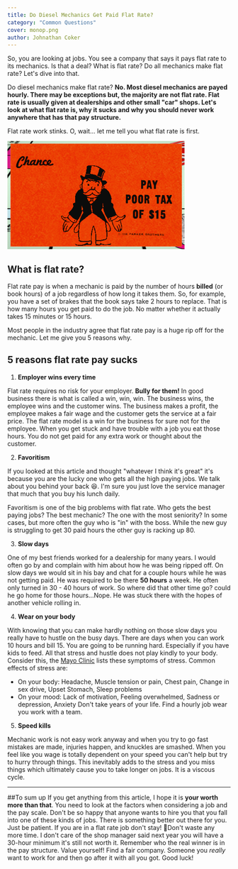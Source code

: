 ```yaml
---
title: Do Diesel Mechanics Get Paid Flat Rate?
category: "Common Questions"
cover: monop.png
author: Johnathan Coker
---
```


So, you are looking at jobs. You see a company that says it pays flat rate to its mechanics. Is that a deal? What is flat rate? Do all mechanics make flat rate? Let's dive into that.

Do diesel mechanics make flat rate? **No. Most diesel mechanics are payed hourly. There may be exceptions but, the majority are not flat rate. Flat rate is usually given at dealerships and other small "car" shops. Let's look at what flat rate is, why it sucks and why you should never work anywhere that has that pay structure.**

Flat rate work stinks. O, wait... let me tell you what flat rate is first. 

![test](./monop.png)

## What is flat rate?

Flat rate pay is when a mechanic is paid by the number of hours **billed** (or book hours) of a job regardless of how long it takes them. So, for example, you have a set of brakes that the book says take 2 hours to replace. That is how many hours you get paid to do the job. No matter whether it actually takes 15 minutes or 15 hours. 

Most people in the industry agree that flat rate pay is a huge rip off for the mechanic. Let me give you 5 reasons why. 



## 5 reasons flat rate pay sucks

1. **Employer wins every time**

Flat rate requires no risk for your employer. **Bully for them!** In good business there is what is called a win, win, win. The business wins, the employee wins and the customer wins. The business makes a profit, the employee makes a fair wage and the customer gets the service at a fair price. The flat rate model is a win for the business for sure not for the employee. When you get stuck and have trouble with a job you eat those hours. You do not get paid for any extra work or thought about the customer. 

2. **Favoritism**

If you looked at this article and thought "whatever I think it's great" it's because you are the lucky one who gets all the high paying jobs. We talk about you behind your back 😆. I'm sure you just love the service manager that much that you buy his lunch daily. 

Favoritism is one of the big problems with flat rate. Who gets the best paying jobs? The best mechanic? The one with the most seniority? In some cases, but more often the guy who is "in" with the boss. While the new guy is struggling to get 30 paid hours the other guy is racking up 80.

3. **Slow days**

One of my best friends worked for a dealership for many years. I would often go by and complain with him about how he was being ripped off. On slow days we would sit in his bay and chat for a couple hours while he was not getting paid. He was required to be there **50 hours** a week. He often only turned in 30 - 40 hours of work. So where did that other time go? could he go home for those hours...Nope. He was stuck there with the hopes of another vehicle rolling in. 

4. **Wear on your body**

With knowing that you can make hardly nothing on those slow days you really have to hustle on the busy days. There are days when you can work 10 hours and bill 15. You are going to be running hard. Especially if you have kids to feed. All that stress and hustle does not play kindly to your body. Consider this, the [Mayo Clinic](https://www.mayoclinic.org/healthy-lifestyle/stress-management/in-depth/stress-symptoms/art-20050987) lists these symptoms of stress. Common effects of stress are: 
- On your body: Headache, Muscle tension or pain, Chest pain, Change in sex drive, Upset Stomach, Sleep problems	
- On your mood: Lack of motivation, Feeling overwhelmed, Sadness or depression, Anxiety	
Don't take years of your life. Find a hourly job wear you work with a team. 


5. **Speed kills** 

 Mechanic work is not easy work anyway and when you try to go fast mistakes are made, injuries happen, and knuckles are smashed. When you feel like you wage is totally dependent on your speed you can't help but try to hurry through things. This inevitably adds to the stress and you miss things which ultimately cause you to take longer on jobs. It is a viscous cycle. 

 ****

 ##To sum up
If you get anything from this article, I hope it is **your worth more than that**. You need to look at the factors when considering a job and the pay scale. Don't be so happy that anyone wants to hire you that you fall into one of these kinds of jobs. There is something better out there for you. Just be patient. If you are in a flat rate job don't stay! 🏃‍Don't waste any more time. I don't care of the shop manager said next year you will have a 30-hour minimum it's still not worth it. Remember who the real winner is in the pay structure. Value yourself! Find a fair company. Someone you *really* want to work for and then go after it with all you got. Good luck!  
